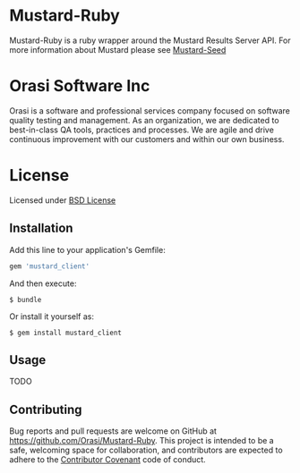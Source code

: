 # Mustard-Ruby

Mustard-Ruby is a ruby wrapper around the Mustard Results Server API.  For more information about Mustard please see [Mustard-Seed](https://github.com/Orasi/Mustard-Seed)

# Orasi Software Inc
Orasi is a software and professional services company focused on software quality testing and management.  As an organization, we are dedicated to best-in-class QA tools, practices and processes. We are agile and drive continuous improvement with our customers and within our own business.

# License
Licensed under [BSD License](/LICENSE)

## Installation

Add this line to your application's Gemfile:

```ruby
gem 'mustard_client'
```

And then execute:

    $ bundle

Or install it yourself as:

    $ gem install mustard_client

## Usage
 TODO
 
## Contributing

Bug reports and pull requests are welcome on GitHub at https://github.com/Orasi/Mustard-Ruby. This project is intended to be a safe, welcoming space for collaboration, and contributors are expected to adhere to the [Contributor Covenant](http://contributor-covenant.org) code of conduct.

